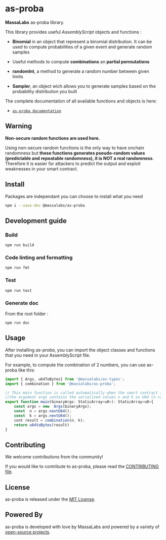 # as-proba

**MassaLabs** as-proba library.

This library provides useful *AssemblyScript* objects and functions :

- **Binomial** in an object that represent a binomial distribution. It can be used to compute probabilities of a given event and generate random samples

- Useful methods to compute **combinations** an **partial permutations** 

- **randomInt**, a method to generate a random number between given limits

- **Sampler**, an object wich allows you to generate samples based on the probability distribution you built

The complete documentation of all available functions and objects is here:

- [`as-proba documentation`](https://as-proba.docs.massa.net)

## Warning
**Non-secure random functions are used here.**

Using non-secure random functions is the only way to have onchain randomness but **these functions generates pseudo-random values (predictable and repeatable randomness), it is NOT a real randomness**.
Therefore it is easier for attackers to predict the output and exploit weaknesses in your smart contract.

## Install

Packages are independant you can choose to install what you need

```sh
npm i --save-dev @massalabs/as-proba
```

## Development guide

### Build

```plain
npm run build
```

### Code linting and formatting

```plain
npm run fmt
```

### Test

```plain
npm run test
```

### Generate doc
From the root folder :
```plain
npm run doc
```

## Usage
After installing *as-proba*, you can import the object classes and functions that you need in your AssemblyScript file.

For example, to compute the combination of 2 numbers, you can use as-proba like this:
```typescript
import { Args, u64ToBytes} from '@massalabs/as-types';
import { combination } from '@massalabs/as-proba';

// This main function is called automatically when the smart contract is executed by the blockchain.
//the argument args contains the serialized values n and k as U64 (n >= k)
export function main(binaryArgs: StaticArray<u8>): StaticArray<u8>{
	const args = new  Args(binaryArgs);
	const  n = args.nextU64();
	const  k = args.nextU64();
	cont result = combination(n, k);
	return u64toBytes(result)
}
```
## Contributing
We welcome contributions from the community!

If you would like to contribute to as-proba, please read the [CONTRIBUTING file](CONTRIBUTING.md).

## License
as-proba is released under the [MIT License](LICENSE).

## Powered By
as-proba is developed with love by MassaLabs and powered by a variety of [open-source projects](powered-by.md).
